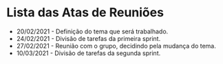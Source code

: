 # Lista das Atas de Reuniões

* 20/02/2021 - Definição do tema que será trabalhado.
* 24/02/2021 - Divisão de tarefas da primeira sprint.
* 27/02/2021 - Reunião com o grupo, decidindo pela mudança do tema.
* 10/03/2021 - Divisão de tarefas da segunda sprint.

